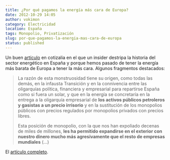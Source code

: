 ```yaml
---
title: ¿Por qué pagamos la energía más cara de Europa?
date: 2012-10-29 14:05
author: vokimon
category: Electricidad
location: España
tags: Monopolio, Privatización
slug: por-que-pagamos-la-energia-mas-cara-de-europa
status: published
---
```


Un buen [artículo](http://www.cotizalia.com/opinion/disparate-economico/2012/10/29/por-que-pagamos-la-energia-mas-cara-de-europa-7614/%20 "Enlace al artículo")
en cotizalia en el que un insider destripa la historia del sector energético en España
y porque hemos pasado de tener la energía más barata de Europa a tener la más cara. Algunos fragmentos destacados:

> La razón de esta monstruosidad tiene su origen, como todas las demás,
> en la infausta Transición y en la connivencia
> entre las oligarquías política, financiera y empresarial
> para repartirse España como si fuera un solar,
> y que en la energía se concretaría en la entrega a la oligarquía empresarial
> de **los activos públicos petroleros y gasistas a un precio irrisorio**
> y en la sustitución de los monopolios públicos con precios regulados por monopolios privados con precios libres.
>
> Esta posición de monopolio, con la que nos han expoliado decenas de miles de millones,
> **les ha permitido expandirse en el exterior con nuestro dinero mucho más agresivamente que el resto de empresas mundiales** (...)

El [artículo completo](http://www.cotizalia.com/opinion/disparate-economico/2012/10/29/por-que-pagamos-la-energia-mas-cara-de-europa-7614/%20).
 
